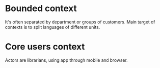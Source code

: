 # Bounded context

It's often separated by department or groups of customers. Main target of contexts is
to split languages of different units.

# Core users context

Actors are librarians, using app through mobile and browser.
